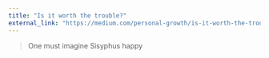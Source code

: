 ```yaml
---
title: "Is it worth the trouble?"
external_link: "https://medium.com/personal-growth/is-it-worth-the-trouble-9792513b9bfa?source=userActivityShare-66dd5f9a7d4f-1491027583"
---
```

> One must imagine Sisyphus happy

